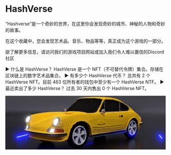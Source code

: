 # HashVerse

“Hashverse”是一个奇妙的世界，在这里你会发现奇妙的城市、神秘的人物和奇妙的故事。

在这个收藏中，您会发现艺术品、音乐、物品等等，真正成为这个游戏的一部分。

欲了解更多信息，请访问我们的游戏项目网站或加入我们令人难以置信的Discord 社区

▶ 什么是 HashVerse？
HashVerse 是一个 NFT（不可替代令牌）集合。存储在区块链上的数字艺术品集合。
▶ 有多少个 HashVerse 代币？
总共有 2 个 HashVerse NFT。目前 463 位所有者的钱包中至少有一个 HashVerse NTF。
▶ 最近卖出了多少 HashVerse？
过去 30 天内售出 0 个 HashVerse NFT。

![NFT](1080x360.jpg)
